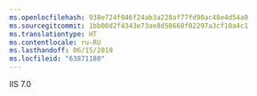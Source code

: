 ```yaml
---
ms.openlocfilehash: 938e724f946f24ab3a228af77fd90ac48e4d54a0
ms.sourcegitcommit: 1bb00d2f4343e73ae8d58668f02297a3cf10a4c1
ms.translationtype: HT
ms.contentlocale: ru-RU
ms.lasthandoff: 06/15/2019
ms.locfileid: "63871180"
---
```

IIS 7.0